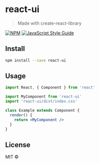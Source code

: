 # react-ui

> Made with create-react-library

[![NPM](https://img.shields.io/npm/v/react-ui.svg)](https://www.npmjs.com/package/react-ui) [![JavaScript Style Guide](https://img.shields.io/badge/code_style-standard-brightgreen.svg)](https://standardjs.com)

## Install

```bash
npm install --save react-ui
```

## Usage

```jsx
import React, { Component } from 'react'

import MyComponent from 'react-ui'
import 'react-ui/dist/index.css'

class Example extends Component {
  render() {
    return <MyComponent />
  }
}
```

## License

MIT © [](https://github.com/)
